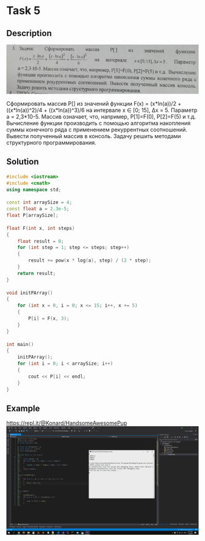 # Task 5

## Description

![Description](5_description.png)

Сформировать массив Р\[\] из значений функции F(x) = (x\*ln(a))/2 + ((x\*ln(a))^2)/4 + ((x\*ln(a))^3)/6 на интервале x ∈ \[0; 15\], Δx = 5. Параметр а = 2,3\*10-5. Массив означает, что, например, Р\[1\]=F(0), Р\[2\]=F(5) и т.д. Вычисление функции производить с помощью алгоритма накопления суммы конечного ряда с применением рекуррентных соотношений. Вывести полученный массив в консоль. Задачу решить методами структyрного программирования.

## Solution

```C++
#include <iostream>
#include <cmath>
using namespace std;

const int arraySize = 4;
const float a = 2.3e-5;
float P[arraySize];

float F(int x, int steps)
{
    float result = 0;
    for (int step = 1; step <= steps; step++)
    {
        result += pow(x * log(a), step) / (2 * step);
    }
    return result;
}

void initPArray()
{
    for (int x = 0, i = 0; x <= 15; i++, x += 5)
    {
        P[i] = F(x, 3);
    }
}

int main() 
{
    initPArray();
    for (int i = 0; i < arraySize; i++)
    {
        cout << P[i] << endl;
    }
}
```

## Example
https://repl.it/@Konard/HandsomeAwesomePup
![Description](5_screenshot.png)